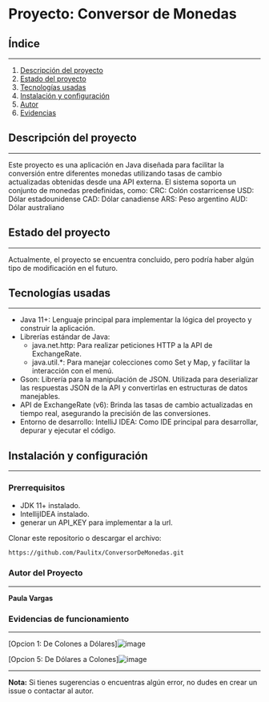 # Proyecto: Conversor de Monedas
&#x20; &#x20;

## Índice
---
1. [Descripción del proyecto](#descripción-del-proyecto)
2. [Estado del proyecto](#estado-del-proyecto)
3. [Tecnologías usadas](#tecnologías-usadas)
4. [Instalación y configuración](#instalación-y-configuración)
5. [Autor](#autor-del-proyecto)
6. [Evidencias](#evidencias-de-funcionamiento)


## Descripción del proyecto
---
Este proyecto es una aplicación en Java diseñada para facilitar la conversión entre diferentes monedas utilizando tasas de cambio actualizadas obtenidas desde una API externa.
El sistema soporta un conjunto de monedas predefinidas, como:
CRC: Colón costarricense
USD: Dólar estadounidense
CAD: Dólar canadiense
ARS: Peso argentino
AUD: Dólar australiano


## Estado del proyecto
---
Actualmente, el proyecto se encuentra concluido, pero podría haber algún tipo de modificación en el futuro.

## Tecnologías usadas
---
- Java 11+: Lenguaje principal para implementar la lógica del proyecto y construir la aplicación.
- Librerías estándar de Java:
  - java.net.http: Para realizar peticiones HTTP a la API de ExchangeRate.
  - java.util.*: Para manejar colecciones como Set y Map, y facilitar la interacción con el menú.
- Gson: Librería para la manipulación de JSON. Utilizada para deserializar las respuestas JSON de la API y convertirlas en estructuras de datos manejables.
- API de ExchangeRate (v6): Brinda las tasas de cambio actualizadas en tiempo real, asegurando la precisión de las conversiones.
- Entorno de desarrollo: IntelliJ IDEA: Como IDE principal para desarrollar, depurar y ejecutar el código.

## Instalación y configuración
---
### Prerrequisitos

- JDK 11+ instalado.
- IntellijIDEA instalado.
- generar un API_KEY para implementar a la url.

 Clonar este repositorio o descargar el archivo:
   ```bash
   https://github.com/Paulitx/ConversorDeMonedas.git
   ```
### Autor del Proyecto
---
**Paula Vargas**

### Evidencias de funcionamiento
---
[Opcion 1: De Colones a Dólares]![image](https://github.com/user-attachments/assets/e7e30db6-4382-4072-995b-cd8f95fd0b03)

[Opcion 5: De Dólares a Colones]![image](https://github.com/user-attachments/assets/05778e17-1458-4da4-823b-0f0ae6c9edd9)


&#x20;

---

**Nota:** Si tienes sugerencias o encuentras algún error, no dudes en crear un issue o contactar al autor.
